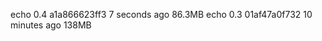 echo         0.4       a1a866623ff3   7 seconds ago    86.3MB
echo         0.3       01af47a0f732   10 minutes ago   138MB

